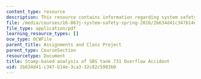 ```yaml
---
content_type: resource
description: This resource contains information regarding system safety.
file: /media/courses/16-863j-system-safety-spring-2016/2b634d41c347b14e3ca332c82c5983b0_MIT16_863JS16_Tank_Report.pdf
file_type: application/pdf
learning_resource_types: []
ocw_type: OCWFile
parent_title: Assignments and Class Project
parent_type: CourseSection
resourcetype: Document
title: Stamp-based analysis of SBS tank 731 Overflow Accident
uid: 2b634d41-c347-b14e-3ca3-32c82c5983b0
---
```

